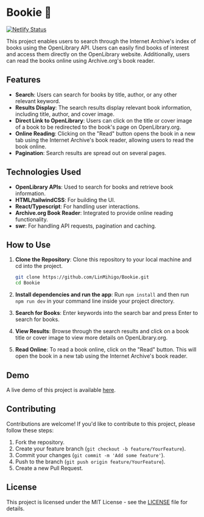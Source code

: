 # Bookie 🍄

[![Netlify Status](https://api.netlify.com/api/v1/badges/193ba244-4e0b-408e-b29a-2c44d8abd594/deploy-status)](https://app.netlify.com/sites/boookie/deploys)

This project enables users to search through the Internet Archive's index of books using the OpenLibrary API. Users can easily find books of interest and access them directly on the OpenLibrary website. Additionally, users can read the books online using Archive.org's book reader.

## Features

- **Search**: Users can search for books by title, author, or any other relevant keyword.
- **Results Display**: The search results display relevant book information, including title, author, and cover image.
- **Direct Link to OpenLibrary**: Users can click on the title or cover image of a book to be redirected to the book's page on OpenLibrary.org.
- **Online Reading**: Clicking on the "Read" button opens the book in a new tab using the Internet Archive's book reader, allowing users to read the book online.
- **Pagination**: Search results are spread out on several pages.

## Technologies Used

- **OpenLibrary APIs**: Used to search for books and retrieve book information.
- **HTML/tailwindCSS**: For building the UI.
- **React/Typescript**: For handling user interactions.
- **Archive.org Book Reader**: Integrated to provide online reading functionality.
- **swr**: For handling API requests, pagination and caching.

## How to Use

1. **Clone the Repository**: Clone this repository to your local machine and cd into the project.

   ```bash
   git clone https://github.com/LinMihigo/Bookie.git
   cd Bookie
   ```

2. **Install dependencies and run the app**: Run `npm install` and then run `npm run dev` in your command line inside your project directory.

3. **Search for Books**: Enter keywords into the search bar and press Enter to search for books.

4. **View Results**: Browse through the search results and click on a book title or cover image to view more details on OpenLibrary.org.

5. **Read Online**: To read a book online, click on the "Read" button. This will open the book in a new tab using the Internet Archive's book reader.

## Demo

A live demo of this project is available [here](https://bo-okie.netlify.app/).

## Contributing

Contributions are welcome! If you'd like to contribute to this project, please follow these steps:

1. Fork the repository.
2. Create your feature branch (`git checkout -b feature/YourFeature`).
3. Commit your changes (`git commit -m 'Add some feature'`).
4. Push to the branch (`git push origin feature/YourFeature`).
5. Create a new Pull Request.

## License

This project is licensed under the MIT License - see the [LICENSE](LICENSE) file for details.
